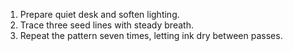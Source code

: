 1. Prepare quiet desk and soften lighting.
2. Trace three seed lines with steady breath.
3. Repeat the pattern seven times, letting ink dry between passes.
